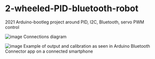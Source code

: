 # 2-wheeled-PID-bluetooth-robot
2021 Arduino-bootleg project around PID, I2C, Bluetooth, servo PWM control

![image](https://github.com/IlAnP7L24/2-wheeled-PID-bluetooth-robot/assets/158156829/9acca292-613d-4602-b35d-8c0b979066c8)
Connections diagram

![image](https://github.com/IlAnP7L24/2-wheeled-PID-bluetooth-robot/assets/158156829/8a93b7f0-4902-499c-859b-1df6046cb221)
Example of output and calibration as seen in Arduino Bluetooth Connector app on a connected smartphone
